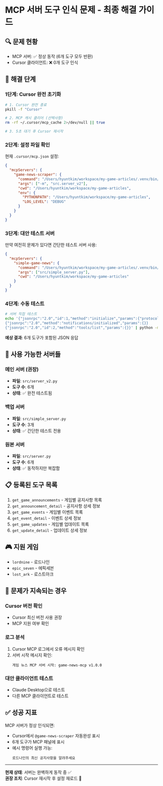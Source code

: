 # MCP 서버 도구 인식 문제 - 최종 해결 가이드

## 🔍 **문제 현황**

- MCP 서버: ✅ 정상 동작 (6개 도구 모두 반환)
- Cursor 클라이언트: ❌ 0개 도구 인식

## 🎯 **해결 단계**

### 1단계: Cursor 완전 초기화

```bash
# 1. Cursor 완전 종료
pkill -f "Cursor"

# 2. MCP 캐시 클리어 (선택사항)
rm -rf ~/.cursor/mcp_cache 2>/dev/null || true

# 3. 5초 대기 후 Cursor 재시작
```

### 2단계: 설정 파일 확인

현재 `.cursor/mcp.json` 설정:

```json
{
  "mcpServers": {
    "game-news-scraper": {
      "command": "/Users/hyuntkim/workspace/my-game-articles/.venv/bin/python",
      "args": ["-m", "src.server_v2"],
      "cwd": "/Users/hyuntkim/workspace/my-game-articles",
      "env": {
        "PYTHONPATH": "/Users/hyuntkim/workspace/my-game-articles",
        "LOG_LEVEL": "DEBUG"
      }
    }
  }
}
```

### 3단계: 대안 테스트 서버

만약 여전히 문제가 있다면 간단한 테스트 서버 사용:

```json
{
  "mcpServers": {
    "simple-game-news": {
      "command": "/Users/hyuntkim/workspace/my-game-articles/.venv/bin/python",
      "args": ["src/simple_server.py"],
      "cwd": "/Users/hyuntkim/workspace/my-game-articles"
    }
  }
}
```

### 4단계: 수동 테스트

```bash
# 서버 직접 테스트
echo '{"jsonrpc":"2.0","id":1,"method":"initialize","params":{"protocolVersion":"2024-11-05","capabilities":{},"clientInfo":{"name":"test","version":"1.0.0"}}}
{"jsonrpc":"2.0","method":"notifications/initialized","params":{}}
{"jsonrpc":"2.0","id":2,"method":"tools/list","params":{}}' | python -m src.server_v2
```

**예상 결과**: 6개 도구가 포함된 JSON 응답

## 🔧 **사용 가능한 서버들**

### 메인 서버 (권장)

- **파일**: `src/server_v2.py`
- **도구 수**: 6개
- **상태**: ✅ 완전 테스트됨

### 백업 서버

- **파일**: `src/simple_server.py`
- **도구 수**: 3개
- **상태**: ✅ 간단한 테스트 전용

### 원본 서버

- **파일**: `src/server.py`
- **도구 수**: 6개
- **상태**: ✅ 동작하지만 복잡함

## 📋 **등록된 도구 목록**

1. `get_game_announcements` - 게임별 공지사항 목록
2. `get_announcement_detail` - 공지사항 상세 정보
3. `get_game_events` - 게임별 이벤트 목록
4. `get_event_detail` - 이벤트 상세 정보
5. `get_game_updates` - 게임별 업데이트 목록
6. `get_update_detail` - 업데이트 상세 정보

## 🎮 **지원 게임**

- `lordnine` - 로드나인
- `epic_seven` - 에픽세븐
- `lost_ark` - 로스트아크

## 🚨 **문제가 지속되는 경우**

### Cursor 버전 확인

- Cursor 최신 버전 사용 권장
- MCP 지원 여부 확인

### 로그 분석

1. Cursor MCP 로그에서 오류 메시지 확인
2. 서버 시작 메시지 확인:
   ```
   게임 뉴스 MCP 서버 시작: game-news-mcp v1.0.0
   ```

### 대안 클라이언트 테스트

- Claude Desktop으로 테스트
- 다른 MCP 클라이언트로 테스트

## ✅ **성공 지표**

MCP 서버가 정상 인식되면:

- Cursor에서 `@game-news-scraper` 자동완성 표시
- 6개 도구가 MCP 패널에 표시
- 예시 명령어 실행 가능:
  ```
  로드나인의 최신 공지사항을 알려주세요
  ```

---

**현재 상태**: 서버는 완벽하게 동작 중 ✅  
**권장 조치**: Cursor 재시작 후 설정 재로드 🔄
